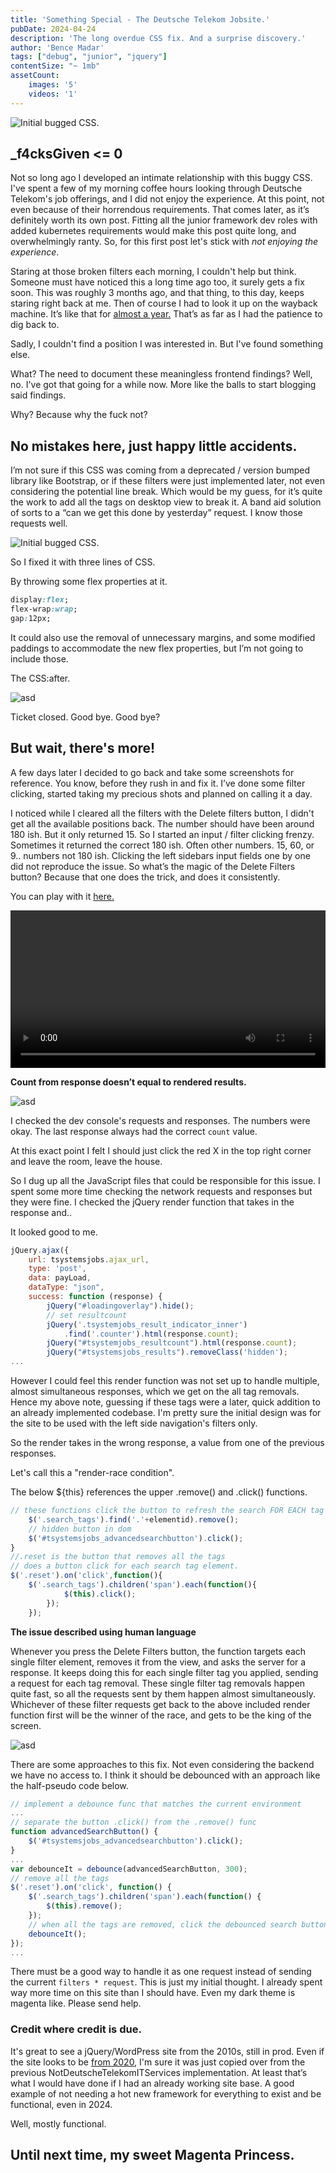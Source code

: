 ```yaml
---
title: 'Something Special - The Deutsche Telekom Jobsite.'
pubDate: 2024-04-24 
description: 'The long overdue CSS fix. And a surprise discovery.'
author: 'Bence Madar'
tags: ["debug", "junior", "jquery"]
contentSize: "~ 1mb"
assetCount:
    images: '5'
    videos: '1'
---
```


<img src="https://pub-d6c34ccb68414a5bbfe746e44b7811ff.r2.dev/1-tkom/hero.png" alt="Initial bugged CSS.">

## _f4cksGiven <= 0

Not so long ago I developed an intimate relationship with this buggy CSS. I've spent a few of my morning coffee hours looking through Deutsche Telekom's job offerings, and I did not enjoy the experience. At this point, not even because of their horrendous requirements. That comes later, as it’s definitely worth its own post. Fitting all the junior framework dev roles with added kubernetes requirements would make this post quite long, and overwhelmingly ranty. So, for this first post let's stick with *not enjoying the experience*.

Staring at those broken filters each morning, I couldn't help but think. Someone must have noticed this a long time ago too, it surely gets a fix soon. This was roughly 3 months ago, and that thing, to this day, keeps staring right back at me. Then of course I had to look it up on the wayback machine. It’s like that for <a href="https://web.archive.org/web/20230922203632/https://www.deutschetelekomitsolutions.hu/en/open-positions/">almost a year.</a> That’s as far as I had the patience to dig back to.

Sadly, I couldn't find a position I was interested in. But I've found something else.

What? The need to document these meaningless frontend findings? Well, no. I've got that going for a while now. More like the balls to start blogging said findings. 

Why? Because why the fuck not?


## No mistakes here, just happy little accidents.

I’m not sure if this CSS was coming from a deprecated / version bumped library like Bootstrap, or if these filters were just implemented later, not even considering the potential line break. Which would be my guess, for it’s quite the work to add all the tags on desktop view to break it. A band aid solution of sorts to a “can we get this done by yesterday” request. I know those requests well.

<img src="https://pub-d6c34ccb68414a5bbfe746e44b7811ff.r2.dev/1-tkom/image1-min.png" alt="Initial bugged CSS.">

<p class="middle"><span>So I fixed it with three lines of CSS.</span></p>

By throwing some flex properties at it.

```css
display:flex;
flex-wrap:wrap;
gap:12px;
```

It could also use the removal of unnecessary margins, and some modified paddings to accommodate the new flex properties, but I’m not going to include those.

The CSS:after.

<img src="https://pub-d6c34ccb68414a5bbfe746e44b7811ff.r2.dev/1-tkom/image4-min.png" alt="asd">

<p class="middle"><span>Ticket closed. Good bye. Good bye?</span></p>

## But wait, there's more!

A few days later I decided to go back and take some screenshots for reference. You know, before they rush in and fix it. I’ve done some filter clicking, started taking my precious shots and planned on calling it a day.

I noticed while I cleared all the filters with the Delete filters button, I didn't get all the available positions back. The number should have been around 180 ish. But it only returned 15. So I started an input / filter clicking frenzy. Sometimes it returned the correct 180 ish. Often other numbers. 15, 60, or 9.. numbers not 180 ish. Clicking the left sidebars input fields one by one did not reproduce the issue. So what’s the magic of the Delete Filters button? Because that one does the trick, and does it consistently.

You can play with it <a href="https://www.deutschetelekomitsolutions.hu/en/open-positions/">here.</a>

<video width="100%" controls>
    <source src="https://pub-d6c34ccb68414a5bbfe746e44b7811ff.r2.dev/1-tkom/vidfor8.mp4">
</video>

**Count from response doesn’t equal to rendered results.**

<img src="https://pub-d6c34ccb68414a5bbfe746e44b7811ff.r2.dev/1-tkom/image5-min.png" alt="asd">

I checked the dev console's requests and responses. The numbers were okay. The last response always had the correct `count` value.

At this exact point I felt I should just click the red X in the top right corner and leave the room, leave the house. 

So I dug up all the JavaScript files that could be responsible for this issue. I spent some more time checking the network requests and responses but they were fine. I checked the jQuery render function that takes in the response and..

It looked good to me.

```javascript
jQuery.ajax({
    url: tsystemsjobs.ajax_url,
    type: 'post',
    data: payLoad,
    dataType: "json",
    success: function (response) {
        jQuery("#loadingoverlay").hide();
        // set resultcount
        jQuery('.tsystemjobs_result_indicator_inner')
            .find('.counter').html(response.count);
        jQuery("#tsystemjobs_resultcount").html(response.count);
        jQuery("#tsystemsjobs_results").removeClass('hidden');
...
```
However I could feel this render function was not set up to handle multiple, almost simultaneous responses, which we get on the all tag removals. Hence my above note, guessing if these tags were a later, quick addition to an already implemented codebase. I'm pretty sure the initial design was for the site to be used with the left side navigation's filters only.

So the render takes in the wrong response, a value from one of the previous responses.

<p class="middle"><span>Let's call this a "render-race condition".</span></p> 

<p>The below ${this} references the upper .remove() and .click() functions.</p>

```javascript
// these functions click the button to refresh the search FOR EACH tag removed
    $('.search_tags').find('.'+elementid).remove();
    // hidden button in dom
    $('#tsystemsjobs_advancedsearchbutton').click();
}
//.reset is the button that removes all the tags
// does a button click for each search tag element.
$('.reset').on('click',function(){
    $('.search_tags').children('span').each(function(){
            $(this).click();
        });
    });
```

**The issue described using human language**

Whenever you press the Delete Filters button, the function targets each single filter element, removes it from the view, and asks the server for a response. It keeps doing this for each single filter tag you applied, sending a request for each tag removal. These single filter tag removals happen quite fast, so all the requests sent by them happen almost simultaneously. Whichever of these filter requests get back to the above included render function first will be the winner of the race, and gets to be the king of the screen.

<img src="https://pub-d6c34ccb68414a5bbfe746e44b7811ff.r2.dev/1-tkom/image8-min.png" alt="asd">

There are some approaches to this fix. Not even considering the backend we have no access to. I think it should be debounced with an approach like the half-pseudo code below.

```javascript
// implement a debounce func that matches the current environment
...
// separate the button .click() from the .remove() func
function advancedSearchButton() {
    $('#tsystemsjobs_advancedsearchbutton').click();
}
...
var debounceIt = debounce(advancedSearchButton, 300);
// remove all the tags
$('.reset').on('click', function() {
    $('.search_tags').children('span').each(function() {
        $(this).remove();
    });
    // when all the tags are removed, click the debounced search button
    debounceIt();
});
...
```

There must be a good way to handle it as one request instead of sending the current `filters * request`. This is just my initial thought. I already spent way more time on this site than I should have. Even my dark theme is magenta like. Please send help.

### Credit where credit is due.

It's great to see a jQuery/WordPress site from the 2010s, still in prod. Even if the site looks to be <a href="https://web.archive.org/web/20201124150805/https://www.deutschetelekomitsolutions.hu/karrier/nyitott-poziciok/">from 2020,</a> I'm sure it was just copied over from the previous NotDeutscheTelekomITServices implementation. At least that’s what I would have done if I had an already working site base. A good example of not needing a hot new framework for everything to exist and be functional, even in 2024.

<p class=”middle”>Well, mostly functional.</p>

## Until next time, my sweet Magenta Princess.
